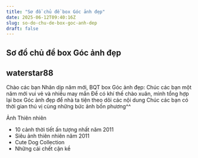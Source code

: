 ```yaml
---
title: "Sơ đồ chủ đề box Góc ảnh đẹp"
date: 2025-06-12T09:40:16Z
slug: so-do-chu-de-box-goc-anh-dep
draft: false
---
```


## Sơ đồ chủ đề box Góc ảnh đẹp

## waterstar88

Chào các bạn
Nhân dịp năm mới, BQT box Góc ảnh đẹp: Chúc các bạn một năm mới vui vẻ và nhiều may mắn
Để có khí thế chào xuân, mình tổng hợp lại box Góc ảnh đẹp để nhà ta tiện theo dõi các nội dung
Chúc các bạn có thời gian thú vị cùng những bức ảnh bốn phương^^

Ảnh Thiên nhiên
- 10 cảnh thời tiết ấn tượng nhất năm 2011
- Siêu ảnh thiên nhiên năm 2011
- Cute Dog Collection
- Những cái chết cận kề